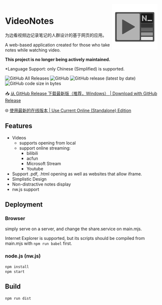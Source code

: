 
<img src="./res/VideoNotes.png" width="150" align="right" style="z-index: 100">

# VideoNotes

为边看视频边记录笔记的人群设计的基于网页的应用。

A web-based application created for those who take notes while watching video.

**This project is no longer being actively maintained.**

\*Language Support: only Chinese (Simplified) is supported.

![GitHub All Releases](https://img.shields.io/github/downloads/smallg0at/VideoNotes/total?style=flat-square)
![GitHub](https://img.shields.io/github/license/smallg0at/VideoNotes?style=flat-square)
![GitHub release (latest by date)](https://img.shields.io/github/v/release/smallg0at/videonotes?style=flat-square)
![GitHub code size in bytes](https://img.shields.io/github/languages/code-size/smallg0at/videonotes?style=flat-square)

📥 [从 GitHub Release 下载最新版（推荐，Windows） \| Download with GitHub Release](https://github.com/smallg0at/VideoNotes/releases)

🌐 [使用最新的在线版本 \| Use Current Online (Standalone) Edition](https://smallg0at.github.io/VideoNotes/VideoNotes.html)

## Features

- Videos
  - supports opening from local
  - support online streaming:
    - bilibili
    - acfun
    - Microsoft Stream
    - Youtube
- Support .pdf, .html opening as well as websites that allow iframe.
- Simplistic Design
- Non-distractive notes display
- nw.js support

## Deployment

### Browser

simply serve on a server, and change the share.service on main.mjs.

Internet Explorer is supported, but its scripts should be compiled from main.mjs with `npm run babel` first.

### node.js (nw.js)

```
npm install
npm start
```

## Build

```
npm run dist
```
